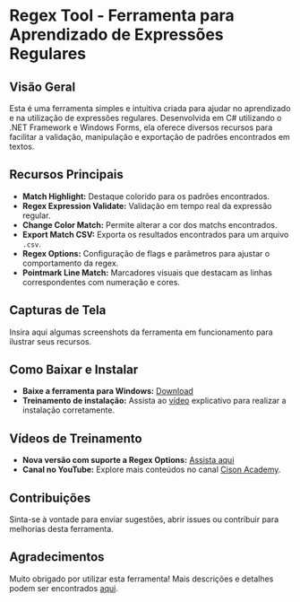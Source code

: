 # Regex Tool - Ferramenta para Aprendizado de Expressões Regulares

## Visão Geral
Esta é uma ferramenta simples e intuitiva criada para ajudar no aprendizado e na utilização de expressões regulares. Desenvolvida em C# utilizando o .NET Framework e Windows Forms, ela oferece diversos recursos para facilitar a validação, manipulação e exportação de padrões encontrados em textos.

## Recursos Principais
- **Match Highlight:** Destaque colorido para os padrões encontrados.
- **Regex Expression Validate:** Validação em tempo real da expressão regular.
- **Change Color Match:** Permite alterar a cor dos matchs encontrados.
- **Export Match CSV:** Exporta os resultados encontrados para um arquivo `.csv`.
- **Regex Options:** Configuração de flags e parâmetros para ajustar o comportamento da regex.
- **Pointmark Line Match:** Marcadores visuais que destacam as linhas correspondentes com numeração e cores.

## Capturas de Tela
Insira aqui algumas screenshots da ferramenta em funcionamento para ilustrar seus recursos. 

## Como Baixar e Instalar
- **Baixe a ferramenta para Windows:** [Download](https://gcison.github.io/CisonRx/)
- **Treinamento de instalação:** Assista ao [vídeo](https://www.youtube.com/watch?v=DFHJZr2zEqk) explicativo para realizar a instalação corretamente.

## Vídeos de Treinamento
- **Nova versão com suporte a Regex Options:** [Assista aqui](https://www.youtube.com/watch?v=55x-huXy4Ho)
- **Canal no YouTube:** Explore mais conteúdos no canal [Cison Academy](https://www.youtube.com/@cisonacademy).

## Contribuições
Sinta-se à vontade para enviar sugestões, abrir issues ou contribuir para melhorias desta ferramenta.

## Agradecimentos
Muito obrigado por utilizar esta ferramenta! Mais descrições e detalhes podem ser encontrados [aqui](https://gcison.github.io/CisonRx/).
